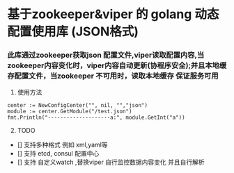 # 基于zookeeper&viper 的 golang 动态配置使用库 (JSON格式) 

### 此库通过zookeeper获取json 配置文件,viper读取配置内容,当zookeeper内容变化时，viper内容自动更新(协程序安全);并且本地缓存配置文件，当zookeeper 不可用时，读取本地缓存 保证服务可用

1. 使用方法
``` golang
center := NewConfigCenter("", nil, "","json")
module := center.GetModule("/test.json")
fmt.Println("--------------------a:", module.GetInt("a"))
```

2. TODO
- [] 支持多种格式 例如 xml,yaml等
- [] 支持 etcd, consul 配置中心
- [] 支持 自定义watch ,替换viper 自行监控数据内容变化 并且自行解析